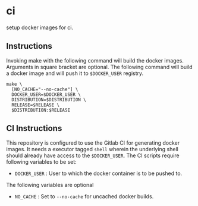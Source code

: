 # ci

setup docker images for ci.

## Instructions

Invoking make with the following command will build the docker images.
Arguments in square bracket are optional. The following command will build a
docker image and will push it to `$DOCKER_USER` registry.

```
make \
  [NO_CACHE="--no-cache"] \
  DOCKER_USER=$DOCKER_USER \
  DISTRIBUTION=$DISTRIBUTION \
  RELEASE=$RELEASE \
  $DISTRIBUTION:$RELEASE
```


## CI Instructions
This repository is configured to use the Gitlab CI for generating docker
images. It needs a executor tagged `shell` wherein the underlying shell should
already have access to the `$DOCKER_USER`. The CI scripts require following
variables to be set:

- `DOCKER_USER` : User to which the docker container is to be pushed to.

The following variables are optional

- `NO_CACHE` : Set to `--no-cache` for uncached docker builds.
